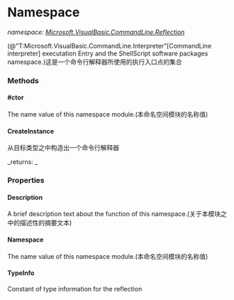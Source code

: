 ﻿
# Namespace
_namespace: [Microsoft.VisualBasic.CommandLine.Reflection](N-Microsoft.VisualBasic.CommandLine.Reflection.md)_

(@"T:Microsoft.VisualBasic.CommandLine.Interpreter"[CommandLine interpreter] executation Entry and the ShellScript software packages namespace.)这是一个命令行解释器所使用的执行入口点的集合

### Methods

#### #ctor
The name value of this namespace module.(本命名空间模块的名称值)
#### CreateInstance
从目标类型之中构造出一个命令行解释器

_returns: _


### Properties

#### Description
A brief description text about the function of this namespace.(关于本模块之中的描述性的摘要文本)
#### Namespace
The name value of this namespace module.(本命名空间模块的名称值)
#### TypeInfo
Constant of type information for the reflection

